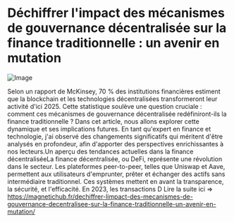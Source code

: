 # Déchiffrer l'impact des mécanismes de gouvernance décentralisée sur la finance traditionnelle : un avenir en mutation

![Image](https://images.pexels.com/photos/730547/pexels-photo-730547.jpeg?auto=compress&cs=tinysrgb&h=650&w=940)

Selon un rapport de McKinsey, 70 % des institutions financières estiment que la blockchain et les technologies décentralisées transformeront leur activité d'ici 2025. Cette statistique soulève une question cruciale : comment ces mécanismes de gouvernance décentralisée redéfiniront-ils la finance traditionnelle ? Dans cet article, nous allons explorer cette dynamique et ses implications futures. En tant qu'expert en finance et technologie, j'ai observé des changements significatifs qui méritent d'être analysés en profondeur, afin d'apporter des perspectives enrichissantes à nos lecteurs.Un aperçu des tendances actuelles dans la finance décentraliséeLa finance décentralisée, ou DeFi, représente une révolution dans le secteur. Les plateformes peer-to-peer, telles que Uniswap et Aave, permettent aux utilisateurs d'emprunter, prêter et échanger des actifs sans intermédiaire traditionnel. Ces systèmes mettent en avant la transparence, la sécurité, et l'efficacité. En 2023, les transactions D Lire la suite ici => https://magnetichub.fr/dechiffrer-limpact-des-mecanismes-de-gouvernance-decentralisee-sur-la-finance-traditionnelle-un-avenir-en-mutation/
